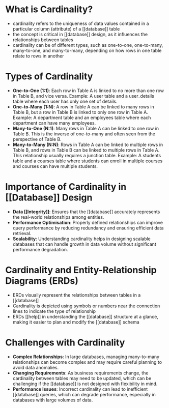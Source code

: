 # What is Cardinality?
- cardinality refers to the uniqueness of data values contained in a particular column (attribute) of a [[database]] table
- the concept is critical in [[database]] design, as it influences the relationships between tables
- cardinality can be of different types, such as one-to-one, one-to-many, many-to-one, and many-to-many, depending on how rows in one table relate to rows in another

# Types of Cardinality
- **One-to-One (1:1)**: Each row in Table A is linked to no more than one row in Table B, and vice versa. Example: A user table and a user_details table where each user has only one set of details.
- **One-to-Many (1:N)**: A row in Table A can be linked to many rows in Table B, but a row in Table B is linked to only one row in Table A. Example: A department table and an employees table where each department can have many employees.
- **Many-to-One (N:1)**: Many rows in Table A can be linked to one row in Table B. This is the inverse of one-to-many and often seen from the perspective of Table B.
- **Many-to-Many (N:N)**: Rows in Table A can be linked to multiple rows in Table B, and rows in Table B can be linked to multiple rows in Table A. This relationship usually requires a junction table. Example: A students table and a courses table where students can enroll in multiple courses and courses can have multiple students.

# Importance of Cardinality in [[Database]] Design
- **Data [[Integrity]]**: Ensures that the [[database]] accurately represents the real-world relationships among entities.
- **Performance Optimisation**: Properly defined relationships can improve query performance by reducing redundancy and ensuring efficient data retrieval.
- **Scalability**: Understanding cardinality helps in designing scalable databases that can handle growth in data volume without significant performance degradation.

# Cardinality and Entity-Relationship Diagrams (ERDs)
- ERDs visually represent the relationships between tables in a [[database]]
- Cardinality is depicted using symbols or numbers near the connection lines to indicate the type of relationship
- ERDs [[help]] in understanding the [[database]] structure at a glance, making it easier to plan and modify the [[database]] schema

# Challenges with Cardinality
- **Complex Relationships**: In large databases, managing many-to-many relationships can become complex and may require careful planning to avoid data anomalies.
- **Changing Requirements**: As business requirements change, the cardinality between tables may need to be updated, which can be challenging if the [[database]] is not designed with flexibility in mind.
- **Performance Issues**: Incorrect cardinality can lead to inefficient [[database]] queries, which can degrade performance, especially in databases with large volumes of data.